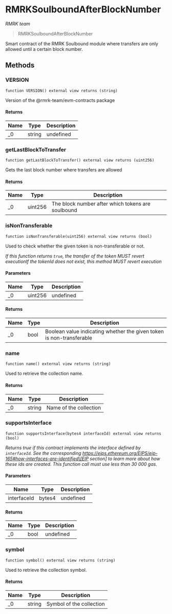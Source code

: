 # RMRKSoulboundAfterBlockNumber

_RMRK team_

> RMRKSoulboundAfterBlockNumber

Smart contract of the RMRK Soulbound module where transfers are only allowed until a certain block number.

## Methods

### VERSION

```solidity
function VERSION() external view returns (string)
```

Version of the @rmrk-team/evm-contracts package

#### Returns

| Name | Type   | Description |
| ---- | ------ | ----------- |
| \_0  | string | undefined   |

### getLastBlockToTransfer

```solidity
function getLastBlockToTransfer() external view returns (uint256)
```

Gets the last block number where transfers are allowed

#### Returns

| Name | Type    | Description                                       |
| ---- | ------- | ------------------------------------------------- |
| \_0  | uint256 | The block number after which tokens are soulbound |

### isNonTransferable

```solidity
function isNonTransferable(uint256) external view returns (bool)
```

Used to check whether the given token is non-transferable or not.

_If this function returns `true`, the transfer of the token MUST revert executionIf the tokenId does not exist, this method MUST revert execution_

#### Parameters

| Name | Type    | Description |
| ---- | ------- | ----------- |
| \_0  | uint256 | undefined   |

#### Returns

| Name | Type | Description                                                          |
| ---- | ---- | -------------------------------------------------------------------- |
| \_0  | bool | Boolean value indicating whether the given token is non-transferable |

### name

```solidity
function name() external view returns (string)
```

Used to retrieve the collection name.

#### Returns

| Name | Type   | Description            |
| ---- | ------ | ---------------------- |
| \_0  | string | Name of the collection |

### supportsInterface

```solidity
function supportsInterface(bytes4 interfaceId) external view returns (bool)
```

_Returns true if this contract implements the interface defined by `interfaceId`. See the corresponding https://eips.ethereum.org/EIPS/eip-165#how-interfaces-are-identified\[EIP section] to learn more about how these ids are created. This function call must use less than 30 000 gas._

#### Parameters

| Name        | Type   | Description |
| ----------- | ------ | ----------- |
| interfaceId | bytes4 | undefined   |

#### Returns

| Name | Type | Description |
| ---- | ---- | ----------- |
| \_0  | bool | undefined   |

### symbol

```solidity
function symbol() external view returns (string)
```

Used to retrieve the collection symbol.

#### Returns

| Name | Type   | Description              |
| ---- | ------ | ------------------------ |
| \_0  | string | Symbol of the collection |
